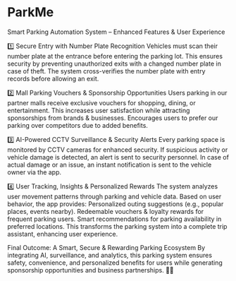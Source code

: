 # ParkMe
Smart Parking Automation System – Enhanced Features & User Experience

1️⃣ Secure Entry with Number Plate Recognition
Vehicles must scan their number plate at the entrance before entering the parking lot.
This ensures security by preventing unauthorized exits with a changed number plate in case of theft.
The system cross-verifies the number plate with entry records before allowing an exit.

2️⃣ Mall Parking Vouchers & Sponsorship Opportunities
Users parking in our partner malls receive exclusive vouchers for shopping, dining, or entertainment.
This increases user satisfaction while attracting sponsorships from brands & businesses.
Encourages users to prefer our parking over competitors due to added benefits.

3️⃣ AI-Powered CCTV Surveillance & Security Alerts
Every parking space is monitored by CCTV cameras for enhanced security.
If suspicious activity or vehicle damage is detected, an alert is sent to security personnel.
In case of actual damage or an issue, an instant notification is sent to the vehicle owner via the app.

4️⃣ User Tracking, Insights & Personalized Rewards
The system analyzes user movement patterns through parking and vehicle data.
Based on user behavior, the app provides:
Personalized outing suggestions (e.g., popular places, events nearby).
Redeemable vouchers & loyalty rewards for frequent parking users.
Smart recommendations for parking availability in preferred locations.
This transforms the parking system into a complete trip assistant, enhancing user experience.

Final Outcome: A Smart, Secure & Rewarding Parking Ecosystem
By integrating AI, surveillance, and analytics, this parking system ensures safety, convenience, and personalized benefits for users while generating sponsorship opportunities and business partnerships. 🚗💡

